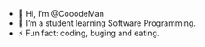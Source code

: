 - 👋 Hi, I’m @CooodeMan
- 👀 I’m a student learning Software Programming.
- ⚡ Fun fact: coding, buging and eating.

<!---
CooodeMan/CooodeMan is a ✨ special ✨ repository because its `README.md` (this file) appears on your GitHub profile.
You can click the Preview link to take a look at your changes.
--->
